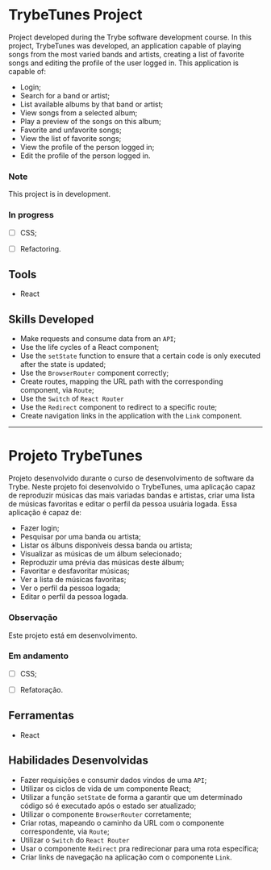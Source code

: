 # TrybeTunes Project

  Project developed during the Trybe software development course. In this project, TrybeTunes was developed, an application capable of playing songs from the most varied bands and artists, creating a list of favorite songs and editing the profile of the user logged in. This application is capable of:

  * Login;
  * Search for a band or artist;
  * List available albums by that band or artist;
  * View songs from a selected album;
  * Play a preview of the songs on this album;
  * Favorite and unfavorite songs;
  * View the list of favorite songs;
  * View the profile of the person logged in;
  * Edit the profile of the person logged in.


### Note

This project is in development.


### In progress

* [ ] CSS;
* [ ] Refactoring.


## Tools

  * React


## Skills Developed

  * Make requests and consume data from an `API`;
  * Use the life cycles of a React component;
  * Use the `setState` function to ensure that a certain code is only executed after the state is updated;
  * Use the `BrowserRouter` component correctly;
  * Create routes, mapping the URL path with the corresponding component, via `Route`;
  * Use the `Switch` of `React Router`
  * Use the `Redirect` component to redirect to a specific route;
  * Create navigation links in the application with the `Link` component.



------------------------------



# Projeto TrybeTunes

  Projeto desenvolvido durante o curso de desenvolvimento de software da Trybe. Neste projeto foi desenvolvido o TrybeTunes, uma aplicação capaz de reproduzir músicas das mais variadas bandas e artistas, criar uma lista de músicas favoritas e editar o perfil da pessoa usuária logada. Essa aplicação é capaz de:

  * Fazer login;
  * Pesquisar por uma banda ou artista;
  * Listar os álbuns disponíveis dessa banda ou artista;
  * Visualizar as músicas de um álbum selecionado;
  * Reproduzir uma prévia das músicas deste álbum;
  * Favoritar e desfavoritar músicas;
  * Ver a lista de músicas favoritas;
  * Ver o perfil da pessoa logada;
  * Editar o perfil da pessoa logada.


### Observação

  Este projeto está em desenvolvimento.


### Em andamento

  - [ ] CSS;
  - [ ] Refatoração.


## Ferramentas

  * React


## Habilidades Desenvolvidas

  * Fazer requisições e consumir dados vindos de uma `API`;
  * Utilizar os ciclos de vida de um componente React;
  * Utilizar a função `setState` de forma a garantir que um determinado código só é executado após o estado ser atualizado;
  * Utilizar o componente `BrowserRouter` corretamente;
  * Criar rotas, mapeando o caminho da URL com o componente correspondente, via `Route`;
  * Utilizar o `Switch` do `React Router`
  * Usar o componente `Redirect` pra redirecionar para uma rota específica;
  * Criar links de navegação na aplicação com o componente `Link`.
